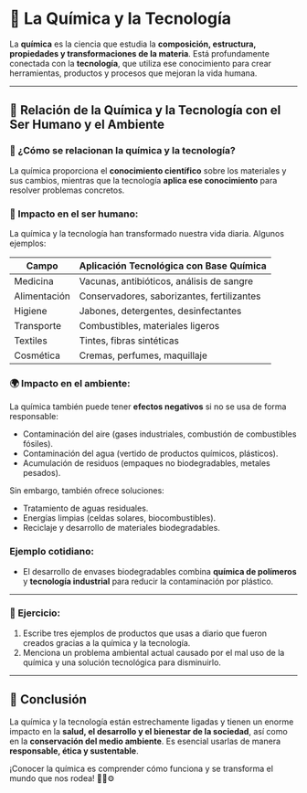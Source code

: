 # 🧪 La Química y la Tecnología

La **química** es la ciencia que estudia la **composición, estructura, propiedades y transformaciones de la materia**. Está profundamente conectada con la **tecnología**, que utiliza ese conocimiento para crear herramientas, productos y procesos que mejoran la vida humana.

---
## <span id="quimica_tecnologia">🔗 Relación de la Química y la Tecnología con el Ser Humano y el Ambiente</span>

### 🧠 ¿Cómo se relacionan la química y la tecnología?
La química proporciona el **conocimiento científico** sobre los materiales y sus cambios, mientras que la tecnología **aplica ese conocimiento** para resolver problemas concretos.

### 👤 Impacto en el ser humano:
La química y la tecnología han transformado nuestra vida diaria. Algunos ejemplos:

| Campo              | Aplicación Tecnológica con Base Química       |
|--------------------|-----------------------------------------------|
| Medicina           | Vacunas, antibióticos, análisis de sangre     |
| Alimentación       | Conservadores, saborizantes, fertilizantes    |
| Higiene            | Jabones, detergentes, desinfectantes          |
| Transporte         | Combustibles, materiales ligeros              |
| Textiles           | Tintes, fibras sintéticas                     |
| Cosmética          | Cremas, perfumes, maquillaje                  |

### 🌍 Impacto en el ambiente:
La química también puede tener **efectos negativos** si no se usa de forma responsable:

- Contaminación del aire (gases industriales, combustión de combustibles fósiles).
- Contaminación del agua (vertido de productos químicos, plásticos).
- Acumulación de residuos (empaques no biodegradables, metales pesados).

Sin embargo, también ofrece soluciones:
- Tratamiento de aguas residuales.
- Energías limpias (celdas solares, biocombustibles).
- Reciclaje y desarrollo de materiales biodegradables.

### Ejemplo cotidiano:
- El desarrollo de envases biodegradables combina **química de polímeros** y **tecnología industrial** para reducir la contaminación por plástico.

---
### 🧪 Ejercicio:
1. Escribe tres ejemplos de productos que usas a diario que fueron creados gracias a la química y la tecnología.
2. Menciona un problema ambiental actual causado por el mal uso de la química y una solución tecnológica para disminuirlo.

---
## 🧠 Conclusión
La química y la tecnología están estrechamente ligadas y tienen un enorme impacto en la **salud, el desarrollo y el bienestar de la sociedad**, así como en la **conservación del medio ambiente**. Es esencial usarlas de manera **responsable, ética y sustentable**.

¡Conocer la química es comprender cómo funciona y se transforma el mundo que nos rodea! 🌱🧪⚙️
